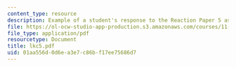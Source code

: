 ```yaml
---
content_type: resource
description: Example of a student's response to the Reaction Paper 5 assignment.
file: https://ol-ocw-studio-app-production.s3.amazonaws.com/courses/11-368-environmental-justice-fall-2004/01aa556d0d6ea3e7c86bf17ee75686d7_lkc5.pdf
file_type: application/pdf
resourcetype: Document
title: lkc5.pdf
uid: 01aa556d-0d6e-a3e7-c86b-f17ee75686d7
---
```


